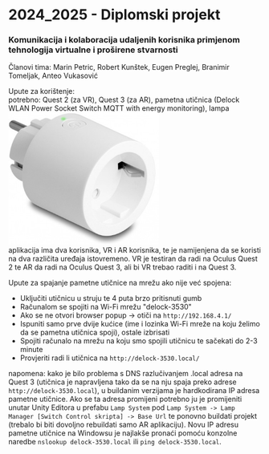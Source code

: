 # 2024_2025 - Diplomski projekt
### Komunikacija i kolaboracija udaljenih korisnika primjenom tehnologija virtualne i proširene stvarnosti
Članovi tima: Marin Petric, Robert Kunštek, Eugen Preglej, Branimir Tomeljak, Anteo Vukasović

Upute za korištenje:  
potrebno: Quest 2 (za VR), Quest 3 (za AR), pametna utičnica (Delock WLAN Power Socket Switch MQTT with energy monitoring), lampa  
<img src="./socket.jpg" width="300rem"/>  
aplikacija ima dva korisnika, VR i AR korisnika, te je namijenjena da se koristi na dva različita uređaja istovremeno. VR je testiran da radi na Oculus Quest 2 te AR da radi na Oculus Quest 3, ali bi VR trebao raditi i na Quest 3.  


Upute za spajanje pametne utičnice na mrežu ako nije već spojena:
- Uključiti utičnicu u struju te 4 puta brzo pritisnuti gumb
- Računalom se spojiti na Wi-Fi mrežu "delock-3530"
- Ako se ne otvori browser popup -> otiči na `http://192.168.4.1/`
- Ispuniti samo prve dvije kućice (ime i lozinka Wi-Fi mreže na koju želimo da se pametna utičnica spoji), ostale izbrisati
- Spojiti računalo na mrežu na koju smo spojili utičnicu te sačekati do 2-3 minute
- Provjeriti radi li utičnica na `http://delock-3530.local/`

napomena: kako je bilo problema s DNS razlučivanjem .local adresa na Quest 3 (utičnica je napravljena tako da se na nju spaja preko adrese `http://delock-3530.local`), u buildanim verzijama je hardkodirana IP adresa pametne utičnice. Ako se ta adresa promijeni potrebno ju je promijeniti unutar Unity Editora u prefabu `Lamp System` pod `Lamp System -> Lamp Manager [Switch Control skripta] -> Base Url` te ponovno buildati projekt (trebalo bi biti dovoljno rebuildati samo AR aplikaciju). Novu IP adresu pametne utičnice na Windowsu je najlakše pronaći pomoću konzolne naredbe `nslookup delock-3530.local` ili `ping delock-3530.local`.
